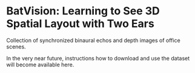 # BatVision: Learning to See 3D Spatial Layout with Two Ears
Collection of synchronized binaural echos and depth images of office scenes. 

In the very near future, instructions how to download and use the dataset will become available here.
